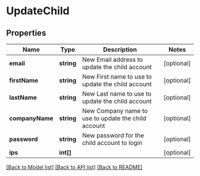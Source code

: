 # UpdateChild

## Properties
Name | Type | Description | Notes
------------ | ------------- | ------------- | -------------
**email** | **string** | New Email address to update the child account | [optional] 
**firstName** | **string** | New First name to use to update the child account | [optional] 
**lastName** | **string** | New Last name to use to update the child account | [optional] 
**companyName** | **string** | New Company name to use to update the child account | [optional] 
**password** | **string** | New password for the child account to login | [optional] 
**ips** | **int[]** |  | [optional] 

[[Back to Model list]](../README.md#documentation-for-models) [[Back to API list]](../README.md#documentation-for-api-endpoints) [[Back to README]](../README.md)


